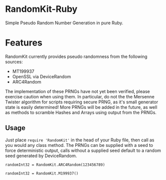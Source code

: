 # RandomKit-Ruby
Simple Pseudo Random Number Generation in pure Ruby.

# Features 
RandomKit currently provides pseudo randomness from the following sources:

* MT199937
* OpenSSL via DeviceRandom
* ARC4Random

The implementation of these PRNGs have not yet been verified, please exercise caution when using them. In particular, do not the the Mersenne Twister algorithm for scripts requiring secure PRNG, as it's small generator state is easily determined!
More PRNGs will be added in the future, as well as methods to scramble Hashes and Arrays using output from the PRNGs.

## Usage
Just place ```require 'RandomKit'``` in the head of your Ruby file, then call as you would any class method.
The PRNGs can be supplied with a seed to force deterministic output, calls without a supplied seed default to a random seed generated by DeviceRandom.

```randomInt32 = RandomKit.ARC4Random(123456789)```

```randomInt32 = RandomKit.M199937()```

